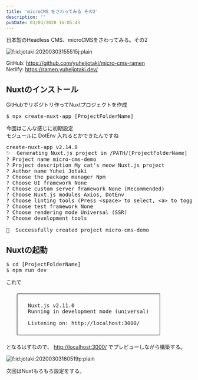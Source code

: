 ```yaml
---
title: 'microCMS をさわってみる その2'
description: ''
pubDate: 03/03/2020 16:05:43
---
```


<p>日本製のHeadless CMS、microCMSをさわってみる。その2</p>

<p><span itemscope itemtype="http://schema.org/Photograph"><img src="https://cdn-ak.f.st-hatena.com/images/fotolife/j/jotaki/20200303/20200303155515.jpg" alt="f:id:jotaki:20200303155515j:plain" title="f:id:jotaki:20200303155515j:plain" class="hatena-fotolife" itemprop="image"></span></p>

<p>GitHub: <a href="https://github.com/yuheijotaki/micro-cms-ramen">https://github.com/yuheijotaki/micro-cms-ramen</a><br />
Netlify: <a href="https://ramen.yuheijotaki.dev/">https://ramen.yuheijotaki.dev/</a></p>

<h2>Nuxtのインストール</h2>

<p>GitHubでリポジトリ作ってNuxtプロジェクトを作成</p>

<pre class="code bash" data-lang="bash" data-unlink>$ npx create-nuxt-app [ProjectFolderName]</pre>

<p>今回はこんな感じに初期設定<br />
モジュールに DotEnv 入れるとかできたんですね</p>

<pre class="code bash" data-lang="bash" data-unlink>create-nuxt-app v2.14.0
✨  Generating Nuxt.js project in /PATH/[ProjectFolderName]
? Project name micro-cms-demo
? Project description My cat&#39;s meow Nuxt.js project
? Author name Yuhei Jotaki
? Choose the package manager Npm
? Choose UI framework None
? Choose custom server framework None (Recommended)
? Choose Nuxt.js modules Axios, DotEnv
? Choose linting tools (Press &lt;space&gt; to select, &lt;a&gt; to toggle all, &lt;i&gt; to invert selection)
? Choose test framework None
? Choose rendering mode Universal (SSR)
? Choose development tools

🎉  Successfully created project micro-cms-demo</pre>

<h2>Nuxtの起動</h2>

<pre class="code bash" data-lang="bash" data-unlink>$ cd [ProjectFolderName]
$ npm run dev</pre>

<p>これで</p>

<pre class="code bash" data-lang="bash" data-unlink>   ╭─────────────────────────────────────────────╮
   │                                             │
   │   Nuxt.js v2.11.0                           │
   │   Running in development mode (universal)   │
   │                                             │
   │   Listening on: http://localhost:3000/      │
   │                                             │
   ╰─────────────────────────────────────────────╯</pre>

<p>となるはずなので、 <a href="http://localhost:3000/">http://localhost:3000/</a> でプレビューしながら構築する。</p>

<p><span itemscope itemtype="http://schema.org/Photograph"><img src="/images/hatena/20200303160519.png" alt="f:id:jotaki:20200303160519p:plain" title="f:id:jotaki:20200303160519p:plain" class="hatena-fotolife" itemprop="image"></span></p>

<p>次回はNuxtもろもろ設定をする。</p>
